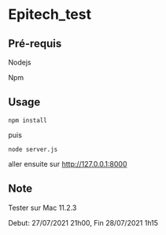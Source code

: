 # Epitech_test
## Pré-requis
Nodejs

Npm

## Usage

```npm install```

puis


```node server.js```

aller ensuite sur http://127.0.0.1:8000 

## Note

Tester sur Mac 11.2.3

Debut: 27/07/2021 21h00, Fin 28/07/2021 1h15
